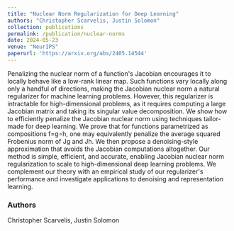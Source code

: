 ```yaml
---
title: "Nuclear Norm Regularization for Deep Learning"
authors: "Christopher Scarvelis, Justin Solomon"
collection: publications
permalink: /publication/nuclear-norms
date: 2024-05-23
venue: "NeurIPS"
paperurl: 'https://arxiv.org/abs/2405.14544'
---
```

Penalizing the nuclear norm of a function's Jacobian encourages it to locally behave like a low-rank linear map. Such functions vary locally along only a handful of directions, making the Jacobian nuclear norm a natural regularizer for machine learning problems. However, this regularizer is intractable for high-dimensional problems, as it requires computing a large Jacobian matrix and taking its singular value decomposition. We show how to efficiently penalize the Jacobian nuclear norm using techniques tailor-made for deep learning. We prove that for functions parametrized as compositions f=g∘h, one may equivalently penalize the average squared Frobenius norm of Jg and Jh. We then propose a denoising-style approximation that avoids the Jacobian computations altogether. Our method is simple, efficient, and accurate, enabling Jacobian nuclear norm regularization to scale to high-dimensional deep learning problems. We complement our theory with an empirical study of our regularizer's performance and investigate applications to denoising and representation learning.

### Authors

Christopher Scarvelis, Justin Solomon

